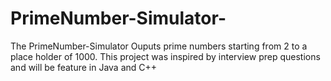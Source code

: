 # PrimeNumber-Simulator-
The PrimeNumber-Simulator
Ouputs prime numbers starting from 2 to a place holder of 1000.
This project was inspired by interview prep questions and will be feature in Java and C++
